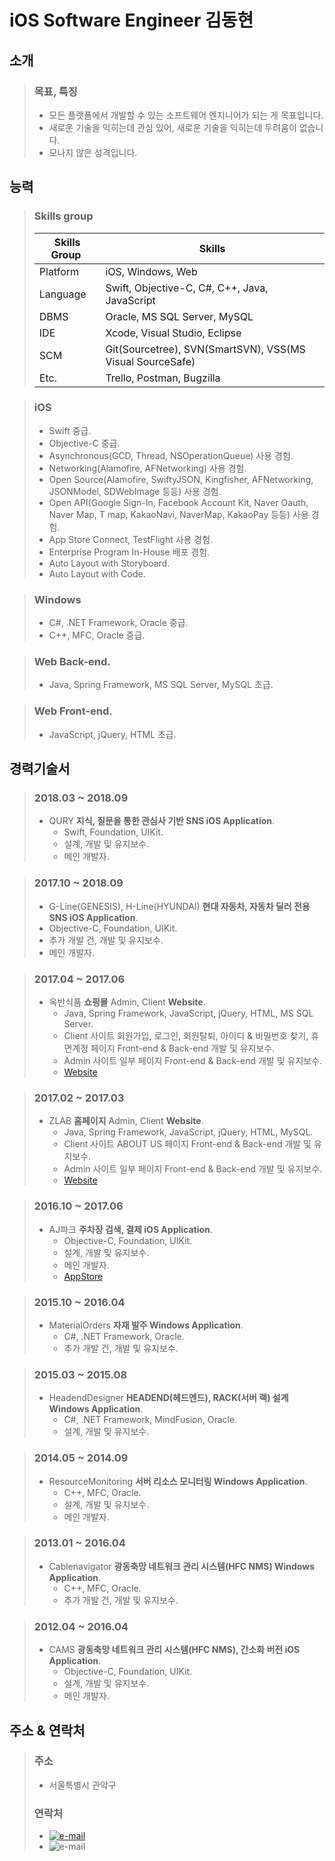 # iOS Software Engineer 김동현

## 소개
>### 목표, 특징
>- 모든 플랫폼에서 개발할 수 있는 소프트웨어 엔지니어가 되는 게 목표입니다.
>- 새로운 기술을 익히는데 관심 있어, 새로운 기술을 익히는데 두려움이 없습니다.
>- 모나지 않은 성격입니다.

## 능력
>### Skills group
>| Skills Group | Skills |
>| ------------- | ------------- |
>| Platform  | iOS, Windows, Web |
>| Language  | Swift, Objective-C, C#, C++, Java, JavaScript |
>| DBMS | Oracle, MS SQL Server, MySQL |
>| IDE | Xcode, Visual Studio, Eclipse |
>| SCM | Git(Sourcetree), SVN(SmartSVN), VSS(MS Visual SourceSafe) |
>| Etc. | Trello, Postman, Bugzilla |

>### iOS
>- Swift 중급.
>- Objective-C 중급.
>- Asynchronous(GCD, Thread, NSOperationQueue) 사용 경험.
>- Networking(Alamofire, AFNetworking) 사용 경험.
>- Open Source(Alamofire, SwiftyJSON, Kingfisher, AFNetworking, JSONModel, SDWebImage 등등) 사용 경험.
>- Open API(Google Sign-In, Facebook Account Kit, Naver Oauth, Naver Map, T map, KakaoNavi, NaverMap, KakaoPay 등등) 사용 경험.
>- App Store Connect, TestFlight 사용 경험.
>- Enterprise Program In-House 배포 경험.
>- Auto Layout with Storyboard.
>- Auto Layout with Code.

>### Windows
>- C#, .NET Framework, Oracle 중급.
>- C++, MFC, Oracle 중급.

>### Web Back-end.
>- Java, Spring Framework, MS SQL Server, MySQL 초급.

>### Web Front-end.
>- JavaScript, jQuery, HTML 초급.

## 경력기술서
>### 2018.03 ~ 2018.09
> - QURY **지식, 질문을 통한 관심사 기반 SNS iOS Application**.
>   - Swift, Foundation, UIKit.
>   - 설계, 개발 및 유지보수.
>   - 메인 개발자.

>### 2017.10 ~ 2018.09
> - G-Line(GENESIS), H-Line(HYUNDAI) **현대 자동차, 자동차 딜러 전용 SNS iOS Application**.
>  - Objective-C, Foundation, UIKit.
>  - 추가 개발 건, 개발 및 유지보수.
>  - 메인 개발자.

>### 2017.04 ~ 2017.06
> - 옥반식품 **쇼핑몰** Admin, Client **Website**.
>   - Java, Spring Framework, JavaScript, jQuery, HTML, MS SQL Server.
>   - Client 사이트 회원가입, 로그인, 회원탈퇴, 아이디 & 비밀번호 찾기, 휴면계정 페이지 Front-end & Back-end 개발 및 유지보수.
>   - Admin 사이트 일부 페이지 Front-end & Back-end 개발 및 유지보수.
>   - [Website](https://m.okban.co.kr/m/)

>### 2017.02 ~ 2017.03
> - ZLAB **홈페이지** Admin, Client **Website**.
>   - Java, Spring Framework, JavaScript, jQuery, HTML, MySQL.
>   - Client 사이트 ABOUT US 페이지 Front-end & Back-end 개발 및 유지보수.
>   - Admin 사이트 일부 페이지 Front-end & Back-end 개발 및 유지보수.
>   - [Website](http://www.zlab.mobi/homepage/)

>### 2016.10 ~ 2017.06
> - AJ파크 **주차장 검색, 결제 iOS Application**.
>   - Objective-C, Foundation, UIKit.
>   - 설계, 개발 및 유지보수.
>   - 메인 개발자.
>   - [AppStore](https://itunes.apple.com/kr/app/aj%ED%8C%8C%ED%81%AC-%EC%A3%BC%EC%B0%A8%EC%9E%A5-%EC%9D%B4%EC%9A%A9%EA%B3%A0%EA%B0%9D-%EC%A3%BC%EC%B0%A8-%ED%95%A0%EC%9D%B8-%EC%A3%BC%EC%B0%A8-%ED%8F%AC%EC%9D%B8%ED%8A%B8-%ED%95%A0%EC%9D%B8/id1180899976?mt=8)

>### 2015.10 ~ 2016.04
> - MaterialOrders **자재 발주 Windows Application**.
>   - C#, .NET Framework, Oracle.
>   - 추가 개발 건, 개발 및 유지보수.

>### 2015.03 ~ 2015.08
> - HeadendDesigner **HEADEND(헤드엔드), RACK(서버 랙) 설계 Windows Application**. 
>   - C#, .NET Framework, MindFusion, Oracle.
>   - 설계, 개발 및 유지보수.

>### 2014.05 ~ 2014.09
> - ResourceMonitoring **서버 리소스 모니터링 Windows Application**.
>   - C++, MFC, Oracle.
>   - 설계, 개발 및 유지보수.
>   - 메인 개발자.

>### 2013.01 ~ 2016.04
> - Cablenavigator **광동축망 네트워크 관리 시스템(HFC NMS) Windows Application**. 
>   - C++, MFC, Oracle.
>   - 추가 개발 건, 개발 및 유지보수.

>### 2012.04 ~ 2016.04
> - CAMS **광동축망 네트워크 관리 시스템(HFC NMS), 간소화 버전 iOS Application**.
>   - Objective-C, Foundation, UIKit.
>   - 설계, 개발 및 유지보수.
>   - 메인 개발자.

## 주소 & 연락처
>### 주소
>- 서울특별시 관악구
>### 연락처
>- [![e-mail](https://img.shields.io/badge/email-eastsunshinee@gmail.com-blue.svg)](mailto:yo@yevgnenll.me)<br />
>- ![e-mail](https://img.shields.io/badge/phone-010--4788--1327-blue.svg)
